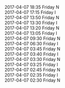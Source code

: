 2017-04-07 18:35 Friday  N  
2017-04-07 17:15 Friday  I  
2017-04-07 13:50 Friday  N  
2017-04-07 13:30 Friday  I  
2017-04-07 13:20 Friday  N  
2017-04-07 13:05 Friday  I  
2017-04-07 09:30 Friday  N  
2017-04-07 06:30 Friday  I  
2017-04-07 03:45 Friday  N  
2017-04-07 03:40 Friday  I  
2017-04-07 03:30 Friday  N  
2017-04-07 03:25 Friday  I  
2017-04-07 02:45 Friday  N  
2017-04-07 02:35 Friday  I  
2017-04-07 02:30 Friday  N  
